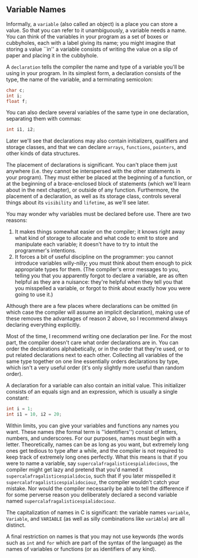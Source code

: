 ## Variable Names 

Informally, a `variable` (also called an object) is a place you can store a value. So that you can refer to it unambiguously, a variable needs a name. You can think of the variables in your program as a set of boxes or cubbyholes, each with a label giving its name; you might imagine that storing a value ``in'' a variable consists of writing the value on a slip of paper and placing it in the cubbyhole.

A `declaration` tells the compiler the name and type of a variable you'll be using in your program. In its simplest form, a declaration consists of the type, the name of the variable, and a terminating semicolon:
```c
char c;
int i;
float f;
```
You can also declare several variables of the same type in one declaration, separating them with commas:
```c
int i1, i2;
```
Later we'll see that declarations may also contain initializers, qualifiers and storage classes, and that we can declare `arrays`, `functions`, `pointers`, and other kinds of data structures.

The placement of declarations is significant. You can't place them just anywhere (i.e. they cannot be interspersed with the other statements in your program). They must either be placed at the beginning of a function, or at the beginning of a brace-enclosed block of statements (which we'll learn about in the next chapter), or outside of any function. Furthermore, the placement of a declaration, as well as its storage class, controls several things about its `visibility` and `lifetime`, as we'll see later.

You may wonder why variables must be declared before use. There are two reasons:

1. It makes things somewhat easier on the compiler; it knows right away what kind of storage to allocate and what code to emit to store and manipulate each variable; it doesn't have to try to intuit the programmer's intentions.
1. It forces a bit of useful discipline on the programmer: you cannot introduce variables willy-nilly; you must think about them enough to pick appropriate types for them. (The compiler's error messages to you, telling you that you apparently forgot to declare a variable, are as often helpful as they are a nuisance: they're helpful when they tell you that you misspelled a variable, or forgot to think about exactly how you were going to use it.)

Although there are a few places where declarations can be omitted (in which case the compiler will assume an implicit declaration), making use of these removes the advantages of reason 2 above, so I recommend always declaring everything explicitly.

Most of the time, I recommend writing one declaration per line. For the most part, the compiler doesn't care what order declarations are in. You can order the declarations alphabetically, or in the order that they're used, or to put related declarations next to each other. Collecting all variables of the same type together on one line essentially orders declarations by type, which isn't a very useful order (it's only slightly more useful than random order).

A declaration for a variable can also contain an initial value. This initializer consists of an equals sign and an expression, which is usually a single constant:
```c
int i = 1;
int i1 = 10, i2 = 20;
```
Within limits, you can give your variables and functions any names you want. These names (the formal term is ''identifiers'') consist of letters, numbers, and underscores. For our purposes, names must begin with a letter. Theoretically, names can be as long as you want, but extremely long ones get tedious to type after a while, and the compiler is not required to keep track of extremely long ones perfectly. What this means is that if you were to name a variable, say `supercalafragalisticespialidocious`, the compiler might get lazy and pretend that you'd named it `supercalafragalisticespialidocio`, such that if you later misspelled it `supercalafragalisticespialidociouz`, the compiler wouldn't catch your mistake. Nor would the compiler necessarily be able to tell the difference if for some perverse reason you deliberately declared a second variable named `supercalafragalisticespialidociouz`.

The capitalization of names in C is significant: the variable names `variable`, `Variable`, and `VARIABLE` (as well as silly combinations like `variAble`) are all distinct.

A final restriction on names is that you may not use keywords (the words such as `int` and `for` which are part of the syntax of the language) as the names of variables or functions (or as identifiers of any kind).


